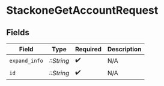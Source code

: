# StackoneGetAccountRequest


## Fields

| Field              | Type               | Required           | Description        |
| ------------------ | ------------------ | ------------------ | ------------------ |
| `expand_info`      | *::String*         | :heavy_check_mark: | N/A                |
| `id`               | *::String*         | :heavy_check_mark: | N/A                |